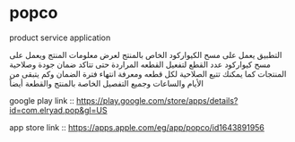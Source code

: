 # popco
product service application

التطبيق يعمل على مسح الكيواركود الخاص بالمنتج لعرض معلومات المنتج ويعمل على مسح كيواركود عدد القطع لتفعيل القطعه المراردة
حتى تتاكد ضمان جودة وصلاحية المنتجات كما يمكنك تتبع الصلاحية لكل قطعه ومعرفة انتهاء فترة الضمان وكم يتبقى من الأيام والساعات وجميع التفصيل الخاصة بالمنتج والقطعة أيضاً

google play link :: https://play.google.com/store/apps/details?id=com.elryad.pop&gl=US

app store link :: https://apps.apple.com/eg/app/popco/id1643891956
